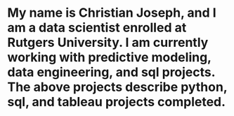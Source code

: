 # My name is Christian Joseph, and I am a data scientist enrolled at Rutgers University. I am currently working with predictive modeling, data engineering, and sql projects. The above projects describe python, sql, and tableau projects completed.
